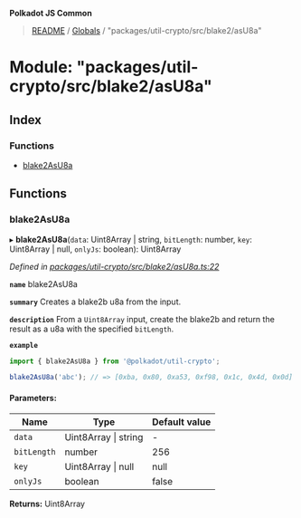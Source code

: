 **Polkadot JS Common**

> [README](../README.md) / [Globals](../globals.md) / "packages/util-crypto/src/blake2/asU8a"

# Module: "packages/util-crypto/src/blake2/asU8a"

## Index

### Functions

* [blake2AsU8a](_packages_util_crypto_src_blake2_asu8a_.md#blake2asu8a)

## Functions

### blake2AsU8a

▸ **blake2AsU8a**(`data`: Uint8Array \| string, `bitLength`: number, `key`: Uint8Array \| null, `onlyJs`: boolean): Uint8Array

*Defined in [packages/util-crypto/src/blake2/asU8a.ts:22](https://github.com/polkadot-js/common/blob/975103fd/packages/util-crypto/src/blake2/asU8a.ts#L22)*

**`name`** blake2AsU8a

**`summary`** Creates a blake2b u8a from the input.

**`description`** 
From a `Uint8Array` input, create the blake2b and return the result as a u8a with the specified `bitLength`.

**`example`** 
<BR>

```javascript
import { blake2AsU8a } from '@polkadot/util-crypto';

blake2AsU8a('abc'); // => [0xba, 0x80, 0xa53, 0xf98, 0x1c, 0x4d, 0x0d]
```

#### Parameters:

Name | Type | Default value |
------ | ------ | ------ |
`data` | Uint8Array \| string | - |
`bitLength` | number | 256 |
`key` | Uint8Array \| null | null |
`onlyJs` | boolean | false |

**Returns:** Uint8Array

